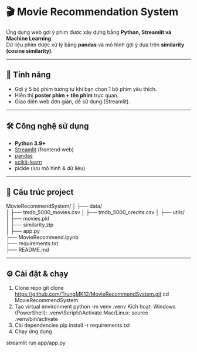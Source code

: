 ﻿# 🎬 Movie Recommendation System

Ứng dụng web gợi ý phim được xây dựng bằng **Python, Streamlit và Machine Learning**.  
Dữ liệu phim được xử lý bằng **pandas** và mô hình gợi ý dựa trên **similarity (cosine similarity)**.

---

## 🚀 Tính năng
- Gợi ý 5 bộ phim tương tự khi bạn chọn 1 bộ phim yêu thích.
- Hiển thị **poster phim + tên phim** trực quan.
- Giao diện web đơn giản, dễ sử dụng (Streamlit).

---

## 🛠️ Công nghệ sử dụng
- **Python 3.9+**
- [Streamlit](https://streamlit.io/) (frontend web)
- [pandas](https://pandas.pydata.org/)
- [scikit-learn](https://scikit-learn.org/)
- pickle (lưu mô hình & dữ liệu)

---

## 📂 Cấu trúc project
MovieRecommendSystem/
│
├── data/                     
│   ├── tmdb_5000_movies.csv
│   ├── tmdb_5000_credits.csv
│
├── utils/                    
│   ├── movies.pkl            
│   ├── similarity.zip        
│
├── app.py                   
├── MovieRecommend.ipynb      
├── requirements.txt         
├── README.md                

---

## ⚙️ Cài đặt & chạy
1. Clone repo
git clone https://github.com/TrungMK12/MovieRecommendSystem.git
cd MovieRecommendSystem
2. Tạo virtual environment
python -m venv .venv
Kích hoạt:
Windows (PowerShell):
.venv\Scripts\Activate
Mac/Linux:
source .venv/bin/activate
3. Cài dependencies
pip install -r requirements.txt
4. Chạy ứng dụng

streamlit run app/app.py
